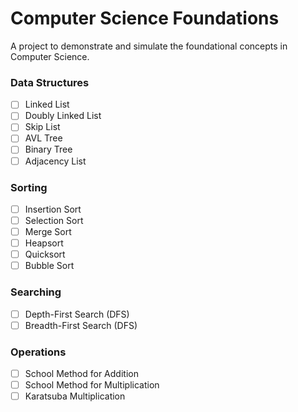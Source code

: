
# Computer Science Foundations

A project to demonstrate and simulate the foundational concepts in Computer Science.

### Data Structures

- [ ] Linked List
- [ ] Doubly Linked List
- [ ] Skip List
- [ ] AVL Tree
- [ ] Binary Tree
- [ ] Adjacency List

### Sorting

- [ ] Insertion Sort
- [ ] Selection Sort
- [ ] Merge Sort
- [ ] Heapsort
- [ ] Quicksort
- [ ] Bubble Sort

### Searching

- [ ] Depth-First Search (DFS)
- [ ] Breadth-First Search (DFS)

### Operations
- [ ] School Method for Addition
- [ ] School Method for Multiplication
- [ ] Karatsuba Multiplication
